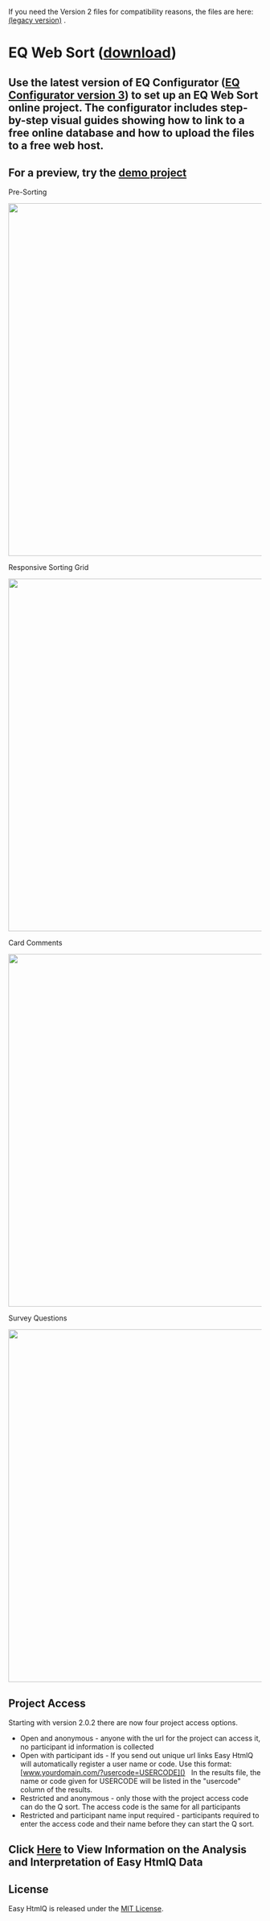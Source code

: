 If you need the Version 2 files for compatibility reasons, the files are here: [(legacy version)](https://github.com/shawnbanasick/easy-htmlq) .

# EQ Web Sort ([download](https://github.com/shawnbanasick/easy-htmlq/archive/v2.0.3.zip))

## Use the latest version of EQ Configurator ([EQ Configurator version 3](https://github.com/shawnbanasick/eq_configurator)) to set up an EQ Web Sort online project. The configurator includes step-by-step visual guides showing how to link to a free online database and how to upload the files to a free web host.

## For a preview, try the [demo project](https://shawnbanasick.github.io/easy-htmlq/#/)

Pre-Sorting

<p align="center">
<img src="https://github.com/shawnbanasick/eq-web-sort/blob/main/readme_assets/presort.png?raw=true" width="700" />
<p>
  
Responsive Sorting Grid
<p align="center">
<img src="https://github.com/shawnbanasick/eq-web-sort/blob/main/readme_assets/sortScreen.png?raw=true" width="700" />
<p>

Card Comments

<p align="center">
<img src="https://github.com/shawnbanasick/eq-web-sort/blob/main/readme_assets/postsortScreen.png?raw=true" width="700" />
<p>
  
Survey Questions  
<p align="center">
<img src="https://github.com/shawnbanasick/eq-web-sort/blob/main/readme_assets/surveyScreen.png?raw=true" width="700" />
<p>

## Project Access

Starting with version 2.0.2 there are now four project access options.

- Open and anonymous - anyone with the url for the project can access it, no participant id information is collected
- Open with participant ids - If you send out unique url links Easy HtmlQ will automatically register a user name or code. Use this format: [www.yourdomain.com/?usercode=USERCODE]() &nbsp;&nbsp;In the results file, the name or code given for USERCODE will be listed in the "usercode" column of the results.
- Restricted and anonymous - only those with the project access code can do the Q sort. The access code is the same for all participants
- Restricted and participant name input required - participants required to enter the access code and their name before they can start the Q sort.

## Click [Here](Analysis.md) to View Information on the Analysis and Interpretation of Easy HtmlQ Data

## License

Easy HtmlQ is released under the [MIT License](http://www.opensource.org/licenses/MIT).
